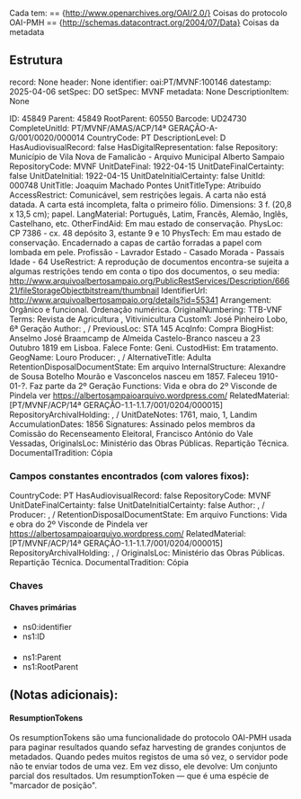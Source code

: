 Cada <record> tem:
    <ns0> == {http://www.openarchives.org/OAI/2.0/}  Coisas do protocolo OAI-PMH
    <ns1> == {http://schemas.datacontract.org/2004/07/Data}  Coisas da metadata

## Estrutura
record: None
header: None
identifier: oai:PT/MVNF:100146
datestamp: 2025-04-06
setSpec: DO
setSpec: MVNF
metadata: None
DescriptionItem: None

ID: 45849
Parent: 45849
RootParent: 60550
Barcode: UD24730
CompleteUnitId: PT/MVNF/AMAS/ACP/14ª GERAÇÃO-A-G/001/0020/000014
CountryCode: PT
DescriptionLevel: D
HasAudiovisualRecord: false
HasDigitalRepresentation: false
Repository: Município de Vila Nova de Famalicão - Arquivo Municipal Alberto Sampaio
RepositoryCode: MVNF
UnitDateFinal: 1922-04-15
UnitDateFinalCertainty: false
UnitDateInitial: 1922-04-15
UnitDateInitialCertainty: false
UnitId: 000748
UnitTitle: Joaquim Machado Pontes
UnitTitleType: Atribuído
AccessRestrict: Comunicável, sem restrições legais. A carta não está datada. A carta está incompleta, falta o primeiro fólio.
Dimensions: 3 f. (20,8 x 13,5 cm); papel.
LangMaterial: Português, Latim, Francês, Alemão, Inglês, Castelhano, etc.
OtherFindAid: Em mau estado de conservação.
PhysLoc: CP 7386 - cx. 48
depósito 3, estante 9 e 10
PhysTech: Em mau estado de conservação. Encadernado a capas de cartão forradas a papel com lombada em pele. 
Profissão - Lavrador
Estado - Casado
Morada - Passais
Idade - 64
UseRestrict: A reprodução de documentos encontra-se sujeita a algumas restrições tendo em conta o tipo dos documentos, o seu 
media: http://www.arquivoalbertosampaio.org/PublicRestServices/Description/66621/fileStorageObjectbitstream/thumbnail
IdentifierUrl: http://www.arquivoalbertosampaio.org/details?id=55341
Arrangement: Orgânico e funcional. Ordenação numérica.
OriginalNumbering: TTB-VNF
Terms: Revista de Agricultura  , Vitivinicultura
Custom1: José Pinheiro Lobo, 6ª Geração
Author: ,  /
PreviousLoc: STA 145
AcqInfo: Compra
BiogHist: Anselmo José Braamcamp de Almeida Castelo-Branco nasceu a 23 Outubro 1819 em Lisboa. Falece
Fonte: Geni.
CustodHist: Em tratamento.
GeogName: Louro
Producer: ,  /
AlternativeTitle: Adulta
RetentionDisposalDocumentState: Em arquivo
InternalStructure: Alexandre de Sousa Botelho Mourão e Vasconcelos nasceu em 1857. Faleceu 1910-01-?. Faz parte da 2º Geração 
Functions: Vida e obra do 2º Visconde de Pindela ver https://albertosampaioarquivo.wordpress.com/
RelatedMaterial: [PT/MVNF/ACP/14ª GERAÇÃO-1.1-1.1.7/001/0204/000015]
RepositoryArchivalHolding: ,  /
UnitDateNotes: 1761, maio, 1, Landim
AccumulationDates: 1856
Signatures: Assinado pelos membros da Comissão do Recenseamento Eleitoral, Francisco António do Vale Vessadas, 
OriginalsLoc: Ministério das Obras Públicas. Repartição Técnica.
DocumentalTradition: Cópia

### Campos constantes encontrados (com valores fixos):
CountryCode: PT
HasAudiovisualRecord: false
RepositoryCode: MVNF
UnitDateFinalCertainty: false
UnitDateInitialCertainty: false
Author: ,  /
Producer: ,  /
RetentionDisposalDocumentState: Em arquivo
Functions: Vida e obra do 2º Visconde de Pindela ver https://albertosampaioarquivo.wordpress.com/
RelatedMaterial: [PT/MVNF/ACP/14ª GERAÇÃO-1.1-1.1.7/001/0204/000015]
RepositoryArchivalHolding: ,  /
OriginalsLoc: Ministério das Obras Públicas. Repartição Técnica.
DocumentalTradition: Cópia

### Chaves 
#### Chaves primárias
- ns0:identifier
- ns1:ID
####
- ns1:Parent
- ns1:RootParent


## (Notas adicionais):
#### ResumptionTokens
Os resumptionTokens são uma funcionalidade do protocolo OAI-PMH usada para paginar resultados quando sefaz harvesting de grandes conjuntos de metadados.
Quando pedes muitos registos de uma só vez, o servidor pode não te enviar todos de uma vez. Em vez disso, ele devolve:
    Um conjunto parcial dos resultados.
    Um resumptionToken — que é uma espécie de "marcador de posição".


